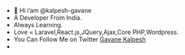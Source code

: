 
- 👋 Hi i’am @kalpesh-gavane
- A Developer From India.
- Always Learning.
- Love = Laravel,React.js,JQuery,Ajax,Core PHP,Wordpress.
- You Can Follow Me on Twitter <a href="https://twitter.com/gavanekalpesh">Gavane Kalpesh</a>
-



